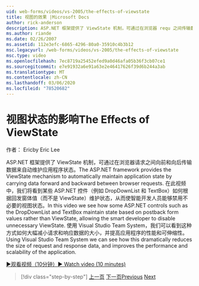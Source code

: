 ```yaml
---
uid: web-forms/videos/vs-2005/the-effects-of-viewstate
title: 视图的效果 |Microsoft Docs
author: rick-anderson
description: ASP.NET 框架提供了 ViewState 机制，可通过在浏览器 requ 之间传输数据来自动维护应用程序状态。
ms.author: riande
ms.date: 02/26/2007
ms.assetid: 112e3efc-6865-4296-80a0-35910c4b3b12
msc.legacyurl: /web-forms/videos/vs-2005/the-effects-of-viewstate
msc.type: video
ms.openlocfilehash: 7ec8719a25452efed9a0d46afa05b36f3cb07ce1
ms.sourcegitcommit: e7e91932a6e91a63e2e46417626f39d6b244a3ab
ms.translationtype: MT
ms.contentlocale: zh-CN
ms.lasthandoff: 03/06/2020
ms.locfileid: "78520682"
---
```

# <a name="the-effects-of-viewstate"></a><span data-ttu-id="b4fbb-103">视图状态的影响</span><span class="sxs-lookup"><span data-stu-id="b4fbb-103">The Effects of ViewState</span></span>

<span data-ttu-id="b4fbb-104">作者： Eric</span><span class="sxs-lookup"><span data-stu-id="b4fbb-104">by Eric Lee</span></span>

<span data-ttu-id="b4fbb-105">ASP.NET 框架提供了 ViewState 机制，可通过在浏览器请求之间向前和向后传输数据来自动维护应用程序状态。</span><span class="sxs-lookup"><span data-stu-id="b4fbb-105">The ASP.NET framework provides the ViewState mechanism to automatically maintain application state by carrying data forward and backward between browser requests.</span></span> <span data-ttu-id="b4fbb-106">在此视频中，我们将看到某些 ASP.NET 控件（例如 DropDownList 和 TextBox）如何根据回发窗体值（而不是 ViewState）维护状态，从而使智能开发人员能够禁用不必要的视图状态。</span><span class="sxs-lookup"><span data-stu-id="b4fbb-106">In this video we see how some ASP.NET controls such as the DropDownList and TextBox maintain state based on postback form values rather than ViewState, allowing the smart developer to disable unnecessary ViewState.</span></span> <span data-ttu-id="b4fbb-107">使用 Visual Studio Team System，我们可以看到这种方式如何大幅减小请求和响应数据的大小，并提高应用程序的性能和可伸缩性。</span><span class="sxs-lookup"><span data-stu-id="b4fbb-107">Using Visual Studio Team System we can see how this dramatically reduces the size of request and response data, and improves the performance and scalability of the application.</span></span>

[<span data-ttu-id="b4fbb-108">&#9654;观看视频（10分钟）</span><span class="sxs-lookup"><span data-stu-id="b4fbb-108">&#9654; Watch video (10 minutes)</span></span>](https://channel9.msdn.com/Blogs/ASP-NET-Site-Videos/the-effects-of-viewstate)

> [!div class="step-by-step"]
> <span data-ttu-id="b4fbb-109">[上一页](using-the-load-test-agent.md)
> [下一页](how-do-i-integrate-defect-tracking-with-testing.md)</span><span class="sxs-lookup"><span data-stu-id="b4fbb-109">[Previous](using-the-load-test-agent.md)
[Next](how-do-i-integrate-defect-tracking-with-testing.md)</span></span>
